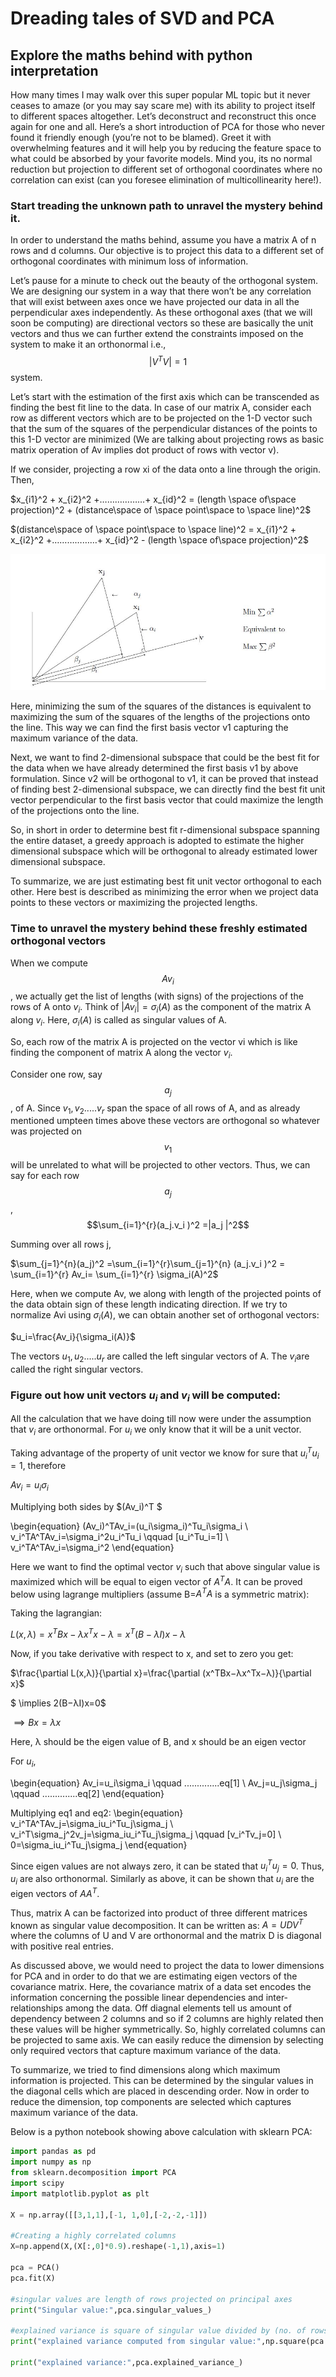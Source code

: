 # Dreading tales of SVD and PCA
## Explore the maths behind with python interpretation
How many times I may walk over this super popular ML topic but it never ceases to amaze (or you may say scare me) with its ability to project itself to different spaces altogether. Let’s deconstruct and reconstruct this once again for one and all.
Here’s a short introduction of PCA for those who never found it friendly enough (you’re not to be blamed). Greet it with overwhelming features and it will help you by reducing the feature space to what could be absorbed by your favorite models. Mind you, its no normal reduction but projection to different set of orthogonal coordinates where no correlation can exist (can you foresee elimination of multicollinearity here!).

### Start treading the unknown path to unravel the mystery behind it.  
In order to understand the maths behind, assume you have a matrix A of n rows and d columns. Our objective is to project this data to a different set of orthogonal coordinates with minimum loss of information.

Let’s pause for a minute to check out the beauty of the orthogonal system. We are designing our system in a way that there won’t be any correlation that will exist between axes once we have projected our data in all the perpendicular axes independently.
As these orthogonal axes (that we will soon be computing) are directional vectors so these are basically the unit vectors and thus we can further extend the constraints imposed on the system to make it an orthonormal i.e., $$|V^TV|=1$$ system.

Let’s start with the estimation of the first axis which can be transcended as finding the best fit line to the data.  In case of our matrix A, consider each row as different vectors which are to be projected on the 1-D vector such that the sum of the squares of the perpendicular distances of the points to this 1-D vector are minimized (We are talking about projecting rows as basic matrix operation of Av implies dot product of rows with vector v).

If we consider, projecting a row xi of the data onto a line through the origin. Then,

$x_{i1}^2 + x_{i2}^2 +………………+ x_{id}^2 = (length \space of\space projection)^2 + (distance\space of \space point\space to \space line)^2$

$(distance\space of \space point\space to \space line)^2 = x_{i1}^2 + x_{i2}^2 +………………+ x_{id}^2  -  (length \space of\space projection)^2$

![Image](./../images/pca.jpg)

Here, minimizing the sum of the squares of the distances is equivalent to maximizing
the sum of the squares of the lengths of the projections onto the line. This way we can find the first basis vector v1 capturing the maximum variance of the data.

Next, we want to find 2-dimensional subspace that could be the best fit for the data when we have already determined the first basis v1 by above formulation. Since v2 will be orthogonal to v1, it can be proved that instead of finding best 2-dimensional subspace, we can directly find the best fit unit vector perpendicular to the first basis vector that could maximize the length of the projections onto the line. 

So, in short in order to determine best fit r-dimensional subspace spanning the entire dataset, a greedy approach is adopted to estimate the higher dimensional subspace which will be orthogonal to already estimated lower dimensional subspace.

To summarize, we are just estimating best fit unit vector orthogonal to each other. Here best is described as minimizing the error when we project data points to these vectors or maximizing the projected lengths. 

### Time to unravel the mystery behind these freshly estimated orthogonal vectors

When we compute $$Av_i$$, we actually get the list of lengths (with signs) of the projections of
the rows of A onto $v_i$. Think of $|Av_i| = \sigma_i (A)$ as the component of the matrix A along
$v_i$. Here, $\sigma_i (A)$ is called as singular values of A.

So, each row of the matrix A is projected on the vector vi which is like finding the component of matrix A along the vector $v_i$.


Consider one row, say $$a_j$$, of A. Since $v_1,v_2.....v_r$ span the space of all rows of A, and as already mentioned umpteen times above these vectors are orthogonal so whatever was projected on $$v_1$$ will be unrelated to what will be projected to other vectors. Thus, we can say for each row $$a_j$$, $$\sum_{i=1}^{r}(a_j.v_i )^2 =|a_j |^2$$

Summing over all rows j,

$\sum_{j=1}^{n}(a_j)^2 =\sum_{i=1}^{r}\sum_{j=1}^{n} (a_j.v_i )^2 = \sum_{i=1}^{r} Av_i= \sum_{i=1}^{r} \sigma_i(A)^2$

Here, when we compute Av, we along with length of the projected points of the data obtain sign of these length indicating direction. If we try to normalize Avi using $\sigma_i (A)$, we can obtain another set of orthogonal vectors: 

$u_i=\frac{Av_i}{\sigma_i(A)}$

The vectors $u_1,u_2.....u_r$ are called the left singular vectors of A. The $v_i$are called the right singular vectors.

### Figure out how unit vectors $u_i$  and $v_i$ will be computed:
All the calculation that we have doing till now were under the assumption that $v_i$ are orthonormal. For $u_i$ we only know that it will be a unit vector. 

Taking advantage of the property of unit vector we know for sure that $u_i^T u_i = 1$, therefore

$Av_i=u_i\sigma_i$ 

Multiplying both sides by $(Av_i)^T $ 

\begin{equation}
(Av_i)^TAv_i=(u_i\sigma_i)^Tu_i\sigma_i
\\
v_i^TA^TAv_i=\sigma_i^2u_i^Tu_i \qquad    [u_i^Tu_i=1]
\\
v_i^TA^TAv_i=\sigma_i^2
\end{equation}

Here we want to find the optimal vector $v_i$ such that above singular value is maximized which will be equal to eigen vector of $A^TA$. It can be proved below using lagrange multipliers (assume B=$A^TA$ is a symmetric matrix):

Taking the lagrangian:

$L(x,λ)=x^TBx−λx^Tx−λ=x^T(B−λI)x−λ$

Now, if you take derivative with respect to x, and set to zero you get:

$\frac{\partial L(x,λ)}{\partial x}=\frac{\partial (x^TBx−λx^Tx−λ)}{\partial x}$

$ \implies 2(B−λI)x=0$

$\implies Bx=λx$

Here, λ should be the eigen value of B, and x should be an eigen vector

For $u_i$,

\begin{equation}
Av_i=u_i\sigma_i \qquad    ..............eq[1]
\\
Av_j=u_j\sigma_j \qquad    ..............eq[2]
\end{equation}

Multiplying eq1 and eq2:
\begin{equation}
v_i^TA^TAv_j=\sigma_iu_i^Tu_j\sigma_j
\\
v_i^T\sigma_j^2v_j=\sigma_iu_i^Tu_j\sigma_j  \qquad    [v_i^Tv_j=0]
\\
0=\sigma_iu_i^Tu_j\sigma_j 
\end{equation}

Since eigen values are not always zero, it can be stated that $u_i^Tu_j=0$. Thus, $u_i$ are also orthonormal. 
Similarly as above, it can be shown that $u_i$ are the eigen vectors of $AA^T$.

Thus, matrix A can be factorized into product of three different matrices known as singular value decomposition. It can be written as: $A=UDV^T$ where the columns of U and V are orthonormal and the matrix D is diagonal with positive real entries.

As discussed above, we would need to project the data to lower dimensions for PCA and in order to do that we are estimating eigen vectors of the covariance matrix. Here, the covariance matrix of a data set encodes the information concerning the possible linear dependencies and inter-relationships among the data. Off diagnal elements tell us amount of dependency between 2 columns and so if 2 columns are highly related then these values will be higher symmetrically. So, highly correlated columns can be projected to same axis. We can easily reduce the dimension by selecting only required vectors that capture maximum variance of the data.

To summarize, we tried to find dimensions along which maximum information is projected. This can be determined by the singular values in the diagonal cells which are placed in descending order. Now in order to reduce the dimension, top components are selected which captures maximum variance of the data.

Below is a python notebook showing above calculation with sklearn PCA:

```python
import pandas as pd
import numpy as np
from sklearn.decomposition import PCA
import scipy
import matplotlib.pyplot as plt

X = np.array([[3,1,1],[-1, 1,0],[-2,-2,-1]])

#Creating a highly correlated columns 
X=np.append(X,(X[:,0]*0.9).reshape(-1,1),axis=1)

pca = PCA()
pca.fit(X)

#singular values are length of rows projected on principal axes
print("Singular value:",pca.singular_values_)

#explained variance is square of singular value divided by (no. of rows-1)
print("explained variance computed from singular value:",np.square(pca.singular_values_[0])/(X.shape[0]-1))

print("explained variance:",pca.explained_variance_)
